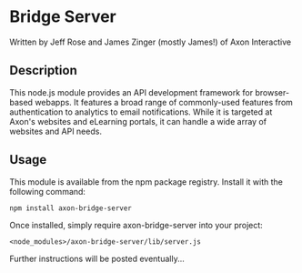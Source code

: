 # Bridge Server

Written by Jeff Rose and James Zinger (mostly James!) of Axon Interactive

## Description

This node.js module provides an API development framework for browser-based webapps. It features a broad range of commonly-used features from authentication to analytics to email notifications. While it is targeted at Axon's websites and eLearning portals, it can handle a wide array of websites and API needs.

## Usage

This module is available from the npm package registry. Install it with the following command:

```bash
npm install axon-bridge-server
```

Once installed, simply require axon-bridge-server into your project: 

`<node_modules>/axon-bridge-server/lib/server.js` 

Further instructions will be posted eventually...